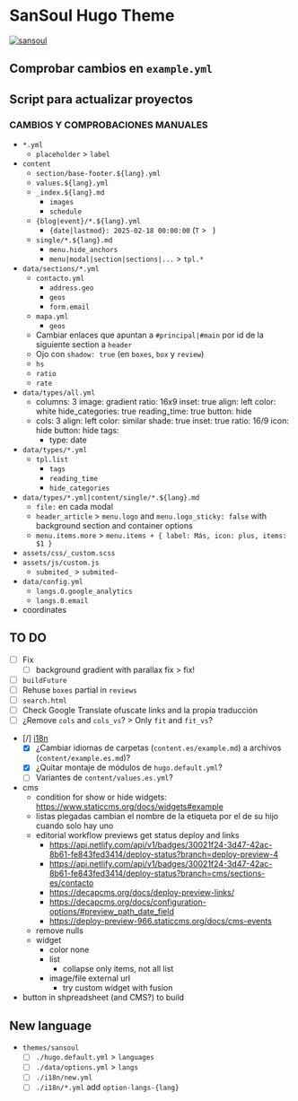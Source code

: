 # SanSoul Hugo Theme

[![sansoul](/assets/media/base/icon.png)](https://github.com/seacomoseo/sansoul)


## Comprobar cambios en `example.yml`
## Script para actualizar proyectos
### CAMBIOS Y COMPROBACIONES MANUALES

- `*.yml`
  - `placeholder` > `label`
- `content`
  - `section/base-footer.${lang}.yml`
  - `values.${lang}.yml`
  - `_index.${lang}.md`
    - `images`
    - `schedule`
  - `{blog|event}/*.${lang}.yml`
    - `{date|lastmod}: 2025-02-18 00:00:00` (`T` > ` `)
  - `single/*.${lang}.md`
    - `menu.hide_anchors`
    - `menu|modal|section|sections|...` > `tpl.*`
- `data/sections/*.yml`
  - `contacto.yml`
    - `address.geo`
    - `geos`
    - `form.email`
  - `mapa.yml`
    - `geos`
  - Cambiar enlaces que apuntan a `#principal|#main` por id de la siguiente section a `header`
  - Ojo con `shadow: true` (en `boxes`, `box` y `review`)
  - `hs`
  - `ratio`
  - `rate`
- `data/types/all.yml`
  - columns: 3
    image: gradient
    ratio: 16x9
    inset: true
    align: left
    color: white
    hide_categories: true
    reading_time: true
    button: hide
  - cols: 3
    align: left
    color: similar
    shade: true
    inset: true
    ratio: 16/9
    icon: hide
    button: hide
    tags:
    - type: date
- `data/types/*.yml`
    - `tpl.list`
      - `tags`
      - `reading_time`
      - `hide_categories`
- `data/types/*.yml|content/single/*.${lang}.md`
  - `file:` en cada modal
  - `header_article` > `menu.logo` and `menu.logo_sticky: false` with background section and container options
  - `menu.items.more` > `menu.items + { label: Más, icon: plus, items: $1 }`
- `assets/css/_custom.scss`
- `assets/js/custom.js`
  - `submited_` > `submited-`
- `data/config.yml`
  - `langs.0.google_analytics`
  - `langs.0.email`
- coordinates


## TO DO

- [ ] Fix
  - [ ] background gradient with parallax fix > fix!
- [ ] `buildFuture`
- [ ] Rehuse `boxes` partial in `reviews`
- [ ] `search.html`
- [ ] Check Google Translate ofuscate links and la propia traducción
- [ ] ¿Remove `cols` and `cols_vs`? > Only `fit` and `fit_vs`?
- [/] [i18n](https://www.staticcms.org/docs/i18n-support)
  - [x] ¿Cambiar idiomas de carpetas (`content.es/example.md`) a archivos (`content/example.es.md`)?
  - [x] ¿Quitar montaje de módulos de `hugo.default.yml`?
  - [ ] Variantes de `content/values.es.yml`?
- cms
  - condition for show or hide widgets: https://www.staticcms.org/docs/widgets#example
  - listas plegadas cambian el nombre de la etiqueta por el de su hijo cuando solo hay uno
  - editorial workflow previews get status deploy and links
    - https://api.netlify.com/api/v1/badges/30021f24-3d47-42ac-8b61-fe843fed3414/deploy-status?branch=deploy-preview-4
    - https://api.netlify.com/api/v1/badges/30021f24-3d47-42ac-8b61-fe843fed3414/deploy-status?branch=cms/sections-es/contacto
    - https://decapcms.org/docs/deploy-preview-links/
    - https://decapcms.org/docs/configuration-options/#preview_path_date_field
    - https://deploy-preview-966.staticcms.org/docs/cms-events
  - remove nulls
  - widget
    - color none
    - list
      - collapse only items, not all list
    - image/file external url
      - try custom widget with fusion
- button in shpreadsheet (and CMS?) to build


## New language

- `themes/sansoul`
  - [ ] `./hugo.default.yml` > `languages`
  - [ ] `./data/options.yml` > `langs`
  - [ ] `./i18n/new.yml`
  - [ ] `./i18n/*.yml` add `option-langs-{lang}`
